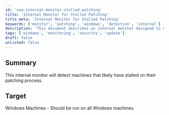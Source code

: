 ```yaml
---
id: 'cwa-internal-monitor-stalled-patching'
title: 'Internal Monitor for Stalled Patching'
title_meta: 'Internal Monitor for Stalled Patching'
keywords: ['monitor', 'patching', 'windows', 'detection', 'internal']
description: 'This document describes an internal monitor designed to detect Windows machines that are likely experiencing stalled patching processes, ensuring timely updates and security compliance.'
tags: ['windows', 'monitoring', 'security', 'update']
draft: false
unlisted: false
---
```

## Summary

This internal monitor will detect machines that likely have stalled on their patching process.

## Target

Windows Machines - Should be run on all Windows machines.




